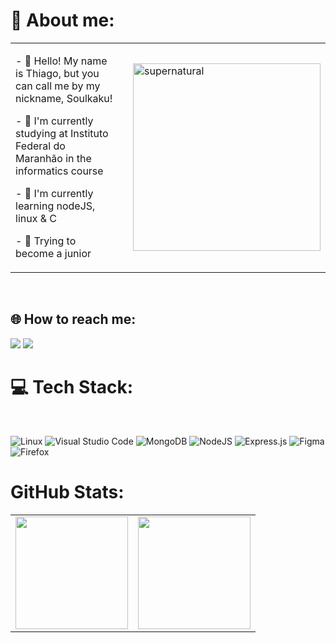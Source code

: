 <h1>💫 About me: </h1>

<table>
  <tr>
    <td style="padding-right: 20px;">
      <p> - 👋 Hello! My name is Thiago, but you can call me by my nickname, Soulkaku!</p>
      <p> - 🔭 I'm currently studying at Instituto Federal do Maranhão in the informatics course</p>
      <p> - 🌱 I'm currently learning nodeJS, linux & C</p>
      <p> - 💬 Trying to become a junior </p>
    </td>
    <td>
      <img src="https://media1.tenor.com/m/0SyZWD_JjcYAAAAd/gundam-gundam-gqux.gif" alt="supernatural" width="300" />
    </td>
  </tr>
</table>


<br>

<h2> 🌐 How to reach me: </h2>
<a href="https://www.instagram.com/thiago117i/" target="_blank"><img loading="lazy" src="https://img.shields.io/badge/-Instagram-%23E4405F?style=for-the-badge&logo=instagram&logoColor=white" target="_blank"></a>
<a href="https://discordapp.com/users/597059270122405908" target="_blank"><img loading="lazy" src="https://img.shields.io/badge/Discord-%235865F2.svg?style=for-the-badge&logo=discord&logoColor=white" target="_blank"></a>


<h1>💻 Tech Stack:</h1>
<br>


<a>![Linux](https://img.shields.io/badge/Linux-FCC624?style=for-the-badge&logo=linux&logoColor=black)</a>
<a>![Visual Studio Code](https://img.shields.io/badge/Visual%20Studio%20Code-0078d7.svg?style=for-the-badge&logo=visual-studio-code&logoColor=white)</a>
<a>![MongoDB](https://img.shields.io/badge/MongoDB-%234ea94b.svg?style=for-the-badge&logo=mongodb&logoColor=white)</a>
<a>![NodeJS](https://img.shields.io/badge/node.js-6DA55F?style=for-the-badge&logo=node.js&logoColor=white)</a>
<a>![Express.js](https://img.shields.io/badge/express.js-%23404d59.svg?style=for-the-badge&logo=express&logoColor=%2361DAFB)</a>
<a>![Figma](https://img.shields.io/badge/figma-%23F24E1E.svg?style=for-the-badge&logo=figma&logoColor=white)</a>
<a>![Firefox](https://img.shields.io/badge/Firefox-FF7139?style=for-the-badge&logo=Firefox-Browser&logoColor=white)</a>

<h1> GitHub Stats: </h1>
<div>
<a href="https://github.com/Soulkaku">
<table>
  <tr>
<td>
<img loading="lazy" height="180em" src="https://github-readme-stats.vercel.app/api/top-langs/?username=Soulkaku&layout=compact&langs_count=7&theme=dracula"/>
</td>
<td>
<img loading="lazy" height="180em" src="https://github-readme-stats.vercel.app/api?username=Soulkaku&show_icons=true&theme=dracula&include_all_commits=true&count_private=true"/>
</td>
</tr>
</table>
</div>
<!---
Soulkaku/Soulkaku is a ✨ special ✨ repository because its `README.md` (this file) appears on your GitHub profile.
You can click the Preview link to take a look at your changes.
--->
